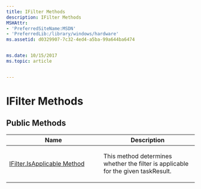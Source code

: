 ```yaml
---
title: IFilter Methods
description: IFilter Methods
MSHAttr:
- 'PreferredSiteName:MSDN'
- 'PreferredLib:/library/windows/hardware'
ms.assetid: d0329907-7c32-4ed4-a5ba-99a644ba6474


ms.date: 10/15/2017
ms.topic: article


---
```


# IFilter Methods


## <span id="Public_Methods"></span><span id="public_methods"></span><span id="PUBLIC_METHODS"></span>Public Methods


<table>
<colgroup>
<col width="50%" />
<col width="50%" />
</colgroup>
<thead>
<tr class="header">
<th>Name</th>
<th>Description</th>
</tr>
</thead>
<tbody>
<tr class="odd">
<td><p><a href="ifilterisapplicable-method.md" data-raw-source="[IFilter.IsApplicable Method](ifilterisapplicable-method.md)">IFilter.IsApplicable Method</a></p></td>
<td><p>This method determines whether the filter is applicable for the given taskResult.</p></td>
</tr>
</tbody>
</table>

 

 

 






